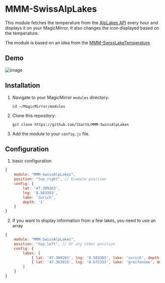 # MMM-SwissAlpLakes
This module fetches the temperature from the [AlpLakes API](https://www.alplakes.eawag.ch/api) every hour and displays it on your MagicMirror. It also changes the icon displayed based on the temperature.

The module is based on an idea from the [MMM-SwissLakeTemperature](https://github.com/roufri/MMM-SwissLakeTemperature)

## Demo
![image](https://github.com/user-attachments/assets/f5e8c21a-7092-4702-8b7d-59e4ca7a6f99)

## Installation

1. Navigate to your MagicMirror `modules` directory:
    ```
    cd ~/MagicMirror/modules
    ```
2. Clone this repository:
    ```
    git clone https://github.com/lbartk/MMM-SwissAlpLakes
    ```
3. Add the module to your `config.js` file.

## Configuration
1. basic configuration
```javascript
{
    module: "MMM-SwissAlpLakes",
    position: "top_right", // Example position
    config: {
        lat: '47.309263',
        lng: '8.583303',
        lake: 'zurich',
        depth: '1'
    }
}
```
2. If you want to display information from a few lakes, you need to use an array
```javascript
{
	module: "MMM-SwissAlpLakes",
	position: "top_left", // Or any other position
	config: {
		lakes: [
			{ lat: '47.309263', lng: '8.583303', lake: 'zurich', depth: '1' },
			{ lat: '47.363915', lng: '8.672333', lake: 'greifensee', depth: '1' }
		]
	}
}
```
